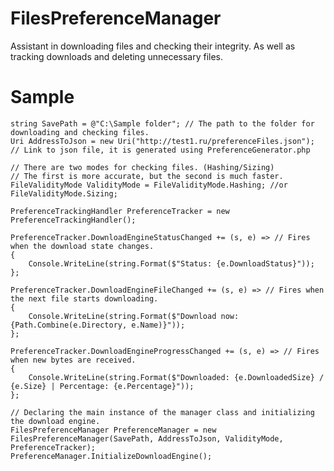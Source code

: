# FilesPreferenceManager
Assistant in downloading files and checking their integrity. As well as tracking downloads and deleting unnecessary files.

# Sample
    string SavePath = @"C:\Sample folder"; // The path to the folder for downloading and checking files.
    Uri AddressToJson = new Uri("http://test1.ru/preferenceFiles.json"); // Link to json file, it is generated using PreferenceGenerator.php

    // There are two modes for checking files. (Hashing/Sizing)
    // The first is more accurate, but the second is much faster.
    FileValidityMode ValidityMode = FileValidityMode.Hashing; //or FileValidityMode.Sizing;

    PreferenceTrackingHandler PreferenceTracker = new PreferenceTrackingHandler();

    PreferenceTracker.DownloadEngineStatusChanged += (s, e) => // Fires when the download state changes.
    {
        Console.WriteLine(string.Format($"Status: {e.DownloadStatus}"));
    };

    PreferenceTracker.DownloadEngineFileChanged += (s, e) => // Fires when the next file starts downloading.
    {
        Console.WriteLine(string.Format($"Download now: {Path.Combine(e.Directory, e.Name)}"));
    };

    PreferenceTracker.DownloadEngineProgressChanged += (s, e) => // Fires when new bytes are received.
    {
        Console.WriteLine(string.Format($"Downloaded: {e.DownloadedSize} / {e.Size} | Percentage: {e.Percentage}"));
    };

    // Declaring the main instance of the manager class and initializing the download engine.
    FilesPreferenceManager PreferenceManager = new FilesPreferenceManager(SavePath, AddressToJson, ValidityMode, PreferenceTracker);
    PreferenceManager.InitializeDownloadEngine();
